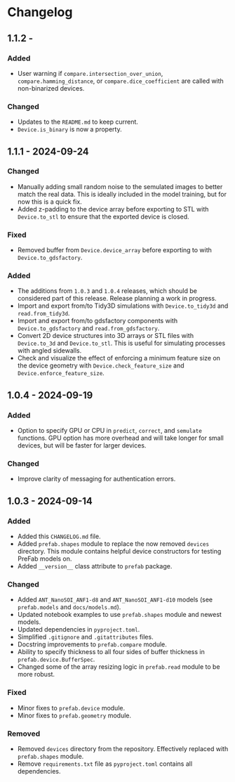 # Changelog

## 1.1.2 -

### Added

- User warning if `compare.intersection_over_union`, `compare.hamming_distance`, or `compare.dice_coefficient` are called with non-binarized devices.

### Changed

- Updates to the `README.md` to keep current.
- `Device.is_binary` is now a property.

## 1.1.1 - 2024-09-24

### Changed

- Manually adding small random noise to the semulated images to better match the real data. This is ideally included in the model training, but for now this is a quick fix.
- Added z-padding to the device array before exporting to STL with `Device.to_stl` to ensure that the exported device is closed.

### Fixed

- Removed buffer from `Device.device_array` before exporting to with `Device.to_gdsfactory`.

### Added

- The additions from `1.0.3` and `1.0.4` releases, which should be considered part of this release. Release planning a work in progress.
- Import and export from/to Tidy3D simulations with `Device.to_tidy3d` and `read.from_tidy3d`.
- Import and export from/to gdsfactory components with `Device.to_gdsfactory` and `read.from_gdsfactory`.
- Convert 2D device structures into 3D arrays or STL files with `Device.to_3d` and `Device.to_stl`. This is useful for simulating processes with angled sidewalls.
- Check and visualize the effect of enforcing a minimum feature size on the device geometry with `Device.check_feature_size` and `Device.enforce_feature_size`.

## 1.0.4 - 2024-09-19

### Added

- Option to specify GPU or CPU in `predict`, `correct`, and `semulate` functions. GPU option has more overhead and will take longer for small devices, but will be faster for larger devices.

### Changed

- Improve clarity of messaging for authentication errors.

## 1.0.3 - 2024-09-14

### Added

- Added this `CHANGELOG.md` file.
- Added `prefab.shapes` module to replace the now removed `devices` directory. This module contains helpful device constructors for testing PreFab models on.
- Added `__version__` class attribute to `prefab` package.

### Changed

- Added `ANT_NanoSOI_ANF1-d8` and `ANT_NanoSOI_ANF1-d10` models (see `prefab.models` and `docs/models.md`).
- Updated notebook examples to use `prefab.shapes` module and newest models.
- Updated dependencies in `pyproject.toml`.
- Simplified `.gitignore` and `.gitattributes` files.
- Docstring improvements to `prefab.compare` module.
- Ability to specify thickness to all four sides of buffer thickness in `prefab.device.BufferSpec`.
- Changed some of the array resizing logic in `prefab.read` module to be more robust.

### Fixed

- Minor fixes to `prefab.device` module.
- Minor fixes to `prefab.geometry` module.

### Removed

- Removed `devices` directory from the repository. Effectively replaced with `prefab.shapes` module.
- Remove `requirements.txt` file as `pyproject.toml` contains all dependencies.
